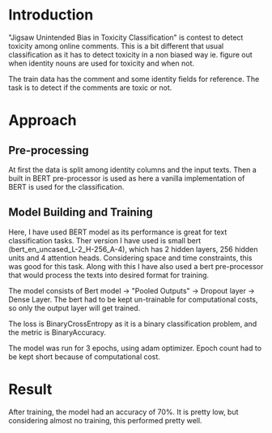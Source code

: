 # Introduction
"Jigsaw Unintended Bias in Toxicity Classification" is contest to detect toxicity among online comments. This is a bit different that usual classification as it has to detect toxicity in a non biased way ie. figure out when identity nouns are used for toxicity and when not.

The train data has the comment and some identity fields for reference. The task is to detect if the comments are toxic or not.

# Approach

## Pre-processing

At first the data is split among identity columns and the input texts. Then a built in BERT pre-processor is used as here a vanilla implementation of BERT is used for the classification.

## Model Building and Training

Here, I have used BERT model as its performance is great for text classification tasks. Ther version I have used is small bert (bert_en_uncased_L-2_H-256_A-4), which has 2 hidden layers, 256 hidden units and 4 attention heads. Considering space and time constraints, this was good for this task. Along with this I have also used a bert pre-processor that would process the texts into desired format for training.

The model consists of Bert model -> "Pooled Outputs" -> Dropout layer -> Dense Layer. The bert had to be kept un-trainable for computational costs, so only the output layer will get trained.

The loss is BinaryCrossEntropy as it is a binary classification problem, and the metric is BinaryAccuracy.

The model was run for 3 epochs, using adam optimizer. Epoch count had to be kept short because of computational cost.

# Result

After training, the model had an accuracy of 70%. It is pretty low, but considering almost no training, this performed pretty well.


